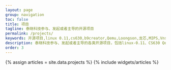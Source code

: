 ```yaml
---
layout: page
group: navigation
toc: false
title: 项目
tagline: 泰晓科技参与、发起或者主导的开源项目
permalink: /projects/
keywords: 开源项目,linux 0.11,cs630,b9creator,Qemu,Loongson,龙芯,MIPS,VnstatSVG,Vnstat
description: 泰晓科技参与、发起或者主导的各类开源项目，包括linux-0.11、CS630 Qemu 实验环境，龙芯 Linux，MIPS实时抢占Linux以及Linux流量监控vnStatSVG
order: 3
---
```


<section id="home">
  {% assign articles = site.data.projects %}
  {% include widgets/articles %}
</section>
